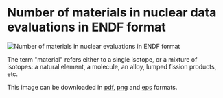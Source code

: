 # Number of materials in nuclear data evaluations in ENDF format

![Number of materials in nuclear evaluations in ENDF format](https://github.com/vivian-salino/NbEvaluatedIsotopesVsTime/releases/download/Plots/NbIso.png "Number of materials in nuclear data evaluations in ENDF format")

The term "material" refers either to a single isotope, or a mixture of isotopes: a natural element, a molecule, an alloy, lumped fission products, etc.

This image can be downloaded in [pdf](https://github.com/vivian-salino/NbEvaluatedIsotopesVsTime/releases/download/Plots/NbIso.pdf), [png](https://github.com/vivian-salino/NbEvaluatedIsotopesVsTime/releases/download/Plots/NbIso.png) and [eps](https://github.com/vivian-salino/NbEvaluatedIsotopesVsTime/releases/download/Plots/NbIso.eps) formats.
